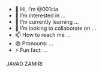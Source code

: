 - 👋 Hi, I’m @001cia
- 👀 I’m interested in ...
- 🌱 I’m currently learning ...
- 💞️ I’m looking to collaborate on ...
- 📫 How to reach me ...
- 😄 Pronouns: ...
- ⚡ Fun fact: ...

<!---
001cia/001cia is a ✨ special ✨ repository because its `README.md` (this file) appears on your GitHub profile.
You can click the Preview link to take a look at your changes.
--->
JAVAD ZAMIRI
